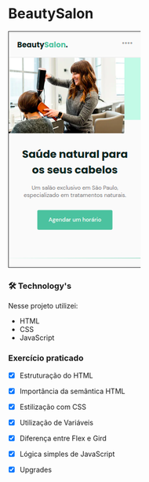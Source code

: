 # BeautySalon #

<img src="./assets/img/exp.png">

### 🛠 Technology's 

Nesse projeto utilizei:

- HTML
- CSS
- JavaScript

### Exercício praticado

- [x] Estruturação do HTML
- [x] Importância da semântica HTML

- [x] Estilização com CSS
- [x] Utilização de Variáveis
- [x] Diferença entre Flex e Gird

- [x] Lógica simples de JavaScript

- [x] Upgrades